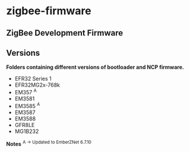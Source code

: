 # zigbee-firmware
## ZigBee Development Firmware

## Versions

__Folders containing different versions of bootloader and NCP firmware.__

* EFR32 Series 1   
* EFR32MG2x-768k  
* EM357     <sup>A
* EM3581
* EM3585    <sup>A
* EM3587
* EM3588
* GFR8LE
* MG1B232

__Notes__
<sup>A -> Updated to EmberZNet 6.7.10
